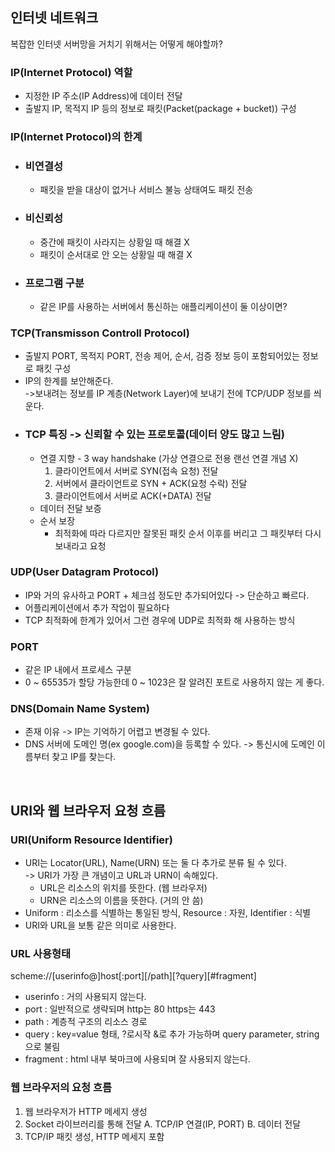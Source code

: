## 인터넷 네트워크
복잡한 인터넷 서버망을 거치기 위해서는 어떻게 해야할까?
### IP(Internet Protocol) 역할
- 지정한 IP 주소(IP Address)에 데이터 전달
- 출발지 IP, 목적지 IP 등의 정보로 패킷(Packet(package + bucket)) 구성

### IP(Internet Protocol)의 한계
- ### 비연결성
  - 패킷을 받을 대상이 없거나 서비스 불능 상태여도 패킷 전송
- ### 비신뢰성
  - 중간에 패킷이 사라지는 상황일 때 해결 X
  - 패킷이 순서대로 안 오는 상황일 때 해결 X
- ### 프로그램 구분
  - 같은 IP를 사용하는 서버에서 통신하는 애플리케이션이 둘 이상이면?

### TCP(Transmisson Controll Protocol)
- 출발지 PORT, 목적지 PORT, 전송 제어, 순서, 검증 정보 등이 포함되어있는 정보로 패킷 구성
- IP의 한계를 보안해준다. <BR>
  ->보내려는 정보를 IP 계층(Network Layer)에 보내기 전에 TCP/UDP 정보를 씌운다.
- ### TCP 특징 -> 신뢰할 수 있는 프로토콜(데이터 양도 많고 느림)
  - 연결 지향 - 3 way handshake (가상 연결으로 전용 랜선 연결 개념 X)
    1. 클라이언트에서 서버로 SYN(접속 요청) 전달
    2. 서버에서 클라이언트로 SYN + ACK(요청 수락) 전달
    3. 클라이언트에서 서버로 ACK(+DATA) 전달
  - 데이터 전달 보증
  - 순서 보장
    - 최적화에 따라 다르지만 잘못된 패킷 순서 이후를 버리고 그 패킷부터 다시 보내라고 요청 <br>
  
### UDP(User Datagram Protocol)
  - IP와 거의 유사하고 PORT + 체크섬 정도만 추가되어있다 -> 단순하고 빠르다.
  - 어플리케이션에서 추가 작업이 필요하다
  - TCP 최적화에 한계가 있어서 그런 경우에 UDP로 최적화 해 사용하는 방식

### PORT
  - 같은 IP 내에서 프로세스 구분
  - 0 ~ 65535가 할당 가능한데 0 ~ 1023은 잘 알려진 포트로 사용하지 않는 게 좋다.
  
### DNS(Domain Name System)
  - 존재 이유 -> IP는 기억하기 어렵고 변경될 수 있다.
  - DNS 서버에 도메인 명(ex google.com)을 등록할 수 있다. -> 통신시에 도메인 이름부터 찾고 IP를 찾는다.
  
<br>
  
## URI와 웹 브라우저 요청 흐름

### URI(Uniform Resource Identifier)
- URI는 Locator(URL), Name(URN) 또는 둘 다 추가로 분류 될 수 있다. <br>
-> URI가 가장 큰 개념이고 URL과 URN이 속해있다.
  * URL은 리소스의 위치를 뜻한다. (웹 브라우저)
  * URN은 리소스의 이름을 뜻한다. (거의 안 씀)
- Uniform : 리소스를 식별하는 통일된 방식, Resource : 자원, Identifier : 식별
- URI와 URL을 보통 같은 의미로 사용한다.
  
### URL 사용형태 
scheme://[userinfo@]host[:port][/path][?query][#fragment]
- userinfo : 거의 사용되지 않는다.
- port : 일반적으로 생략되며 http는 80 https는 443
- path : 계층적 구조의 리소스 경로
- query : key=value 형태, ?로시작 &로 추가 가능하며 query parameter, string으로 불림
- fragment : html 내부 북마크에 사용되며 잘 사용되지 않는다.
  
### 웹 브라우저의 요청 흐름
1. 웹 브라우저가 HTTP 메세지 생성
2. Socket 라이브러리를 통해 전달
  A. TCP/IP 연결(IP, PORT)
  B. 데이터 전달
3. TCP/IP 패킷 생성, HTTP 메세지 포함
 
